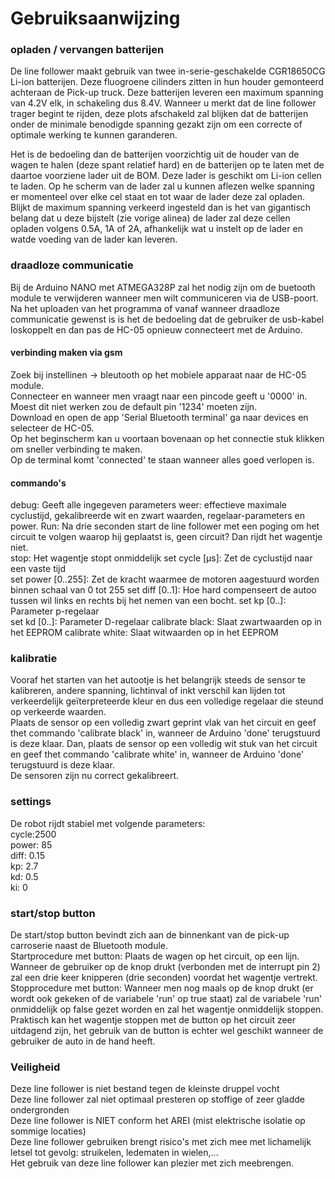 # Gebruiksaanwijzing

### opladen / vervangen batterijen
De line follower maakt gebruik van twee in-serie-geschakelde CGR18650CG Li-ion batterijen. Deze fluogroene cilinders zitten in hun houder gemonteerd achteraan de Pick-up truck. Deze batterijen leveren een maximum spanning van 4.2V elk, in schakeling dus 8.4V. Wanneer u merkt dat de line follower trager begint te rijden, deze plots afschakeld zal blijken dat de batterijen onder de minimale benodigde spanning gezakt zijn om een correcte of optimale werking te kunnen garanderen.
<br />

Het is de bedoeling dan de batterijen voorzichtig uit de houder van de wagen te halen (deze spant relatief hard) en de batterijen op te laten met de daartoe voorziene lader uit de BOM. Deze lader is geschikt om Li-ion cellen te laden. Op he scherm van de lader zal u kunnen aflezen welke spanning er momenteel over elke cel staat en tot waar de lader deze zal opladen. Blijkt de maximum spanning verkeerd ingesteld dan is het van gigantisch belang dat u deze bijstelt (zie vorige alinea) de lader zal deze cellen opladen volgens 0.5A, 1A of 2A, afhankelijk wat u instelt op de lader en watde voeding van de lader kan leveren. 
<br />

### draadloze communicatie
Bij de Arduino NANO met ATMEGA328P zal het nodig zijn om de buetooth module te verwijderen wanneer men wilt communiceren via de USB-poort. Na het uploaden van het programma of vanaf wanneer draadloze communicatie gewenst is is het de bedoeling dat de gebruiker de usb-kabel loskoppelt en dan pas de HC-05 opnieuw connecteert met de Arduino.
#### verbinding maken via gsm
Zoek bij instellinen -> bleutooth op het mobiele apparaat naar de HC-05 module.
<br />
Connecteer en wanneer men vraagt naar een pincode geeft u '0000' in. Moest dit niet werken zou de default pin '1234' moeten zijn.
<br />
Download en open de app 'Serial Bluetooth terminal' ga naar devices en selecteer de HC-05.
<br />
Op het beginscherm kan u voortaan bovenaan op het connectie stuk klikken om sneller verbinding te maken.
<br />
Op de terminal komt 'connected' te staan wanneer alles goed verlopen is.

#### commando's
debug: Geeft alle ingegeven parameters weer: effectieve maximale cyclustijd, gekalibreerde wit en zwart waarden, regelaar-parameters en power. 
Run: Na drie seconden start de line follower met een poging om het circuit te volgen waarop hij geplaatst is, geen circuit? Dan rijdt het wagentje niet.  
stop: Het wagentje stopt onmiddelijk
set cycle [µs]: Zet de cyclustijd naar een vaste tijd  
set power [0..255]: Zet de kracht waarmee de motoren aagestuurd worden binnen schaal van 0 tot 255
set diff [0..1]: Hoe hard compenseert de autoo tussen wil links en rechts bij het nemen van een bocht.
set kp [0..]: Parameter p-regelaar  
set kd [0..]: Parameter D-regelaar
calibrate black: Slaat zwartwaarden op in het EEPROM
calibrate white: Slaat witwaarden op in het EEPROM

### kalibratie
Vooraf het starten van het autootje is het belangrijk steeds de sensor te kalibreren, andere spanning, lichtinval of inkt verschil kan lijden tot verkeerdelijk geïterpreteerde kleur en dus een volledige regelaar die steund op verkeerde waarden.
<br />
Plaats de sensor op een volledig zwart geprint vlak van het circuit en geef thet commando 'calibrate black' in, wanneer de Arduino 'done' terugstuurd is deze klaar.
Dan, plaats de sensor op een volledig wit stuk van het circuit en geef thet commando 'calibrate white' in, wanneer de Arduino 'done' terugstuurd is deze klaar.
<br />
De sensoren zijn nu correct gekalibreert.
<br />
### settings
De robot rijdt stabiel met volgende parameters:
<br />
cycle:2500
<br />
power: 85
<br />
diff: 0.15
<br />
kp: 2.7
<br />
kd: 0.5
<br />
ki: 0

### start/stop button
De start/stop button bevindt zich aan de binnenkant van de pick-up carroserie naast de Bluetooth module.
<br />
Startprocedure met button: Plaats de wagen op het circuit, op een lijn. Wanneer de gebruiker op de knop drukt (verbonden met de interrupt pin 2) zal een drie keer knipperen (drie seconden) voordat het wagentje vertrekt.
<br />
Stopprocedure met button: Wanneer men nog maals op de knop drukt (er wordt ook gekeken of de variabele 'run' op true staat) zal de variabele 'run' onmiddelijk op false gezet worden en zal het wagentje onmiddelijk stoppen.
<br />
Praktisch kan het wagentje stoppen met de button op het circuit zeer uitdagend zijn, het gebruik van de button is echter wel geschikt wanneer de gebruiker de auto in de hand heeft.
<br />
### Veiligheid
Deze line follower is niet bestand tegen de kleinste druppel vocht
<br />
Deze line follower zal niet optimaal presteren op stoffige of zeer gladde ondergronden
<br />
Deze line follower is NIET conform het AREI (mist elektrische isolatie op sommige locaties)
<br />
Deze line follower gebruiken brengt risico's met zich mee met lichamelijk letsel tot gevolg: struikelen, ledematen in wielen,...
<br />
Het gebruik van deze line follower kan plezier met zich meebrengen.

